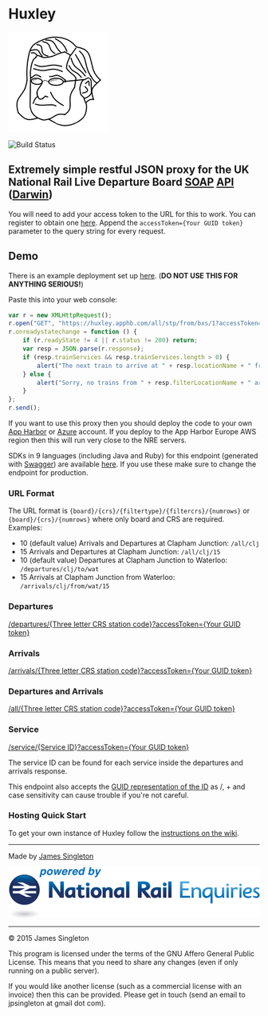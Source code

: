# Huxley

![Huxley](src/Huxley/huxley.png "Huxley")

![Build Status](https://ci.appveyor.com/api/projects/status/github/jpsingleton/huxley?retina=true "Build Status")

## Extremely simple restful JSON proxy for the UK National Rail Live Departure Board [SOAP](http://harmful.cat-v.org/software/xml/soap/simple) [API](http://www.nationalrail.co.uk/46391.aspx) ([Darwin](https://lite.realtime.nationalrail.co.uk/OpenLDBWS/))

You will need to add your access token to the URL for this to work. You can register to obtain one [here](https://realtime.nationalrail.co.uk/OpenLDBWSRegistration/Registration).
Append the `accessToken={Your GUID token}` parameter to the query string for every request.

## Demo
There is an example deployment set up [here](https://huxley.apphb.com/).
(**DO NOT USE THIS FOR ANYTHING SERIOUS!**)

Paste this into your web console:
```javascript
var r = new XMLHttpRequest();
r.open("GET", "https://huxley.apphb.com/all/stp/from/bxs/1?accessToken=DA1C7740-9DA0-11E4-80E6-A920340000B1", true);
r.onreadystatechange = function () {
    if (r.readyState != 4 || r.status != 200) return;
    var resp = JSON.parse(r.response);
    if (resp.trainServices && resp.trainServices.length > 0) {
        alert("The next train to arrive at " + resp.locationName + " from " + resp.filterLocationName + " will get in at " + resp.trainServices[0].sta);
    } else {
        alert("Sorry, no trains from " + resp.filterLocationName + " arriving soon");
    }
};
r.send();
```

If you want to use this proxy then you should deploy the code to your own [App Harbor](https://appharbor.com/) or [Azure](https://azure.microsoft.com/en-gb/) account.
If you deploy to the App Harbor Europe AWS region then this will run very close to the NRE servers.

SDKs in 9 languages (including Java and Ruby) for this endpoint (generated with [Swagger](https://github.com/swagger-api/swagger-codegen)) are available [here](http://restunited.com/releases/430721415517308710/wrappers). If you use these make sure to change the endpoint for production.

### URL Format

The URL format is `{board}/{crs}/{filtertype}/{filtercrs}/{numrows}` or `{board}/{crs}/{numrows}` where only board and CRS are required.
Examples:

* 10 (default value) Arrivals and Departures at Clapham Junction: `/all/clj`
* 15 Arrivals and Departures at Clapham Junction: `/all/clj/15`
* 10 (default value) Departures at Clapham Junction to Waterloo: `/departures/clj/to/wat`
* 15 Arrivals at Clapham Junction from Waterloo: `/arrivals/clj/from/wat/15`

### Departures

[/departures/{Three letter CRS station code}?accessToken={Your GUID token}](https://huxley.apphb.com/departures/crs?accessToken=)

### Arrivals

[/arrivals/{Three letter CRS station code}?accessToken={Your GUID token}](https://huxley.apphb.com/arrivals/crs?accessToken=)

### Departures and Arrivals

[/all/{Three letter CRS station code}?accessToken={Your GUID token}](https://huxley.apphb.com/all/crs?accessToken=)

### Service

[/service/{Service ID}?accessToken={Your GUID token}](https://huxley.apphb.com/service/Z/zlpIG8jJacKayAnOXODw==?accessToken=)

The service ID can be found for each service inside the departures and arrivals response.

This endpoint also accepts the [GUID representation of the ID](https://huxley.apphb.com/service/8c105350-4235-44f3-b076-87fe829c577e?accessToken=) as /, + and case sensitivity can cause trouble if you're not careful.

### Hosting Quick Start

To get your own instance of Huxley follow the [instructions on the wiki](https://github.com/jpsingleton/Huxley/wiki/Hosting-Quick-Start).

---

Made by [James Singleton](https://unop.uk)

![powered by National Rail Enquiries](src/Huxley/NRE_Powered_logo.png "powered by National Rail Enquiries")

---

© 2015 James Singleton

This program is licensed under the terms of the GNU Affero General Public License. This means that you need to share any changes (even if only running on a public server).

If you would like another license (such as a commercial license with an invoice) then this can be provided. Please get in touch (send an email to jpsingleton at gmail dot com). 
